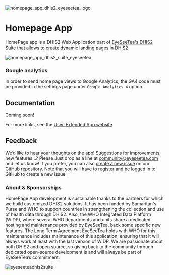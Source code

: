 
![homepage_app_dhis2_eyeseetea_logo](https://github.com/EyeSeeTea/home-page-app/assets/108925044/14698ad3-3988-4291-b67e-ae2a374710f8)

# Homepage App

HomePage app is a DHIS2 Web Application part of [EyeSeeTea's DHIS2 Suite](https://eyeseetea.com/dhis2-apps/) that allows to create dynamic landing pages in DHIS2

![homepage_app_dhis2_suite_eyeseetea](https://github.com/EyeSeeTea/home-page-app/assets/108925044/f2169127-7faf-4644-82b5-a4b177c537ed)

### Google analytics

In order to send home page views to Google Analytics, the GA4 code must be provided in the settings page under `Google Analytics 4` option.

## Documentation

Coming soon!

For more links, see the [User-Extended App website](https://eyeseetea.github.io/user-extended-app-blessed/)

## Feedback

We’d like to hear your thoughts on the app! Suggestions for improvements, new features...? Please Just drop as a line at community@eyeseetea.com and let us know! If you prefer, you can also [create a new issue](https://github.com/EyeSeeTea/home-page-app/issues) on our GitHub repository. Note that you will have to register and be logged in to GitHub to create a new issue.

### About & Sponsorships

HomePage App  development is sustainable thanks to the partners for which we build customized DHIS2 solutions. It has been funded by Samaritan's Purse and WHO to support countries in strengthening the collection and use of health data through DHIS2. Also, the WHO Integrated Data Platform (WIDP), where several WHO departments and units share a dedicated hosting and maintenance provided by EyeSeeTea, back some specific new features. The Long Term Agreement EyeSeeTea holds with WHO for this maintenance includes maintenance of this application, ensuring that it will always work at least with the last version of WIDP. We are passionate about both DHIS2 and open source, so giving back to the community through dedicated open-source development is and will always be part of EyeSeeTea’s commitment.

![eyeseeteadhis2suite](https://github.com/EyeSeeTea/home-page-app/assets/108925044/190b9ba1-a8ba-4a92-83c1-3005096d27c1)
